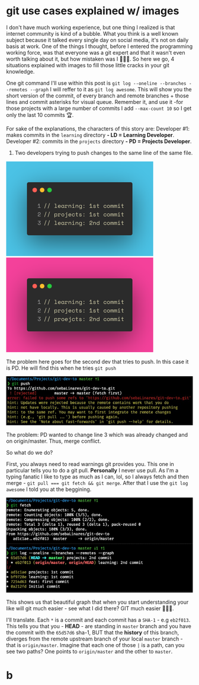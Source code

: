 # git use cases explained w/ images

I don't have much working experience, but one thing I realized is that internet community is kind of a bubble. What you think is a well known subject because it talked every single day on social media, it's not on daily basis at work. One of the things I thought, before I entered the programming working force, was that everyone was a git expert and that it wasn't even worth talking about it, but how mistaken was I 🤷🏽‍♂️. So here we go, 4 situations explained with images to fill those little cracks in your git knowledge.

One git command I'll use within this post is `git log --oneline --branches --remotes --graph` I will reffer to it as `git log awesome`. This will show you the short version of the commit, of every branch and remote branches + those lines and commit asterisks for visual queue. Remember it, and use it -for those projects with a large number of commits I add `--max-count 10` so I get only the last 10 commits 🏆.

For sake of the explanations, the characters of this story are: Developer #1: makes commits in the `learning` directory **- LD = Learning Developer**. Developer #2: commits in the `projects` directory **- PD = Projects Developer**. 

1. Two developers trying to push changes to the same line of the same file.

![learning-1](https://raw.githubusercontent.com/sebaLinares/screenshots/master/blog-posts/git/learning-1.png)![learning-1](https://raw.githubusercontent.com/sebaLinares/screenshots/master/blog-posts/git/projects-1.png)

The problem here goes for the second dev that tries to push. In this case it is PD. He will find this when he tries `git push`

![merge-conflict](https://raw.githubusercontent.com/sebaLinares/screenshots/master/blog-posts/git/merge-conflict.png)

The problem: PD wanted to change line 3 which was already changed and on origin/master. Thus, merge conflict. 

So what do we do?

First, you always need to read warnings git provides you. This one in particular tells you to do a git pull. **Personally** I never use pull. As I'm a typing fanatic I like to type as much as I can, lol, so I always fetch and then merge - `git pull === git fetch && git merge`. After that I use the `git log awesome` I told you at the beggining.

![merge-conflict](https://raw.githubusercontent.com/sebaLinares/screenshots/master/blog-posts/git/fetch-msg.png)

This shows us that beautiful graph that when you start understanding your like will git much easier - see what I did there? GIT much easier 🤦🏽‍♂️.

I'll translate. Each `*` is a commit and each commit has a `SHA-1` - e.g `eb2f013`. This tells you that you - **HEAD** - are standing in `master` branch and you have the commit with the `65d57d6` sha-1, BUT that the **history** of this branch, diverges from the remote upstream branch of your local `master` branch - that is `origin/master`. Imagine that each one of those `|` is a path, can you see two paths? One points to `origin/master` and the other to `master`. 

# b

